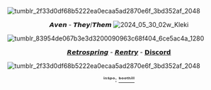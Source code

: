 ![tumblr_2f33d0df68b5222ea0ecaa5ad2870e6f_3bd352af_2048](https://github.com/bl-die/bl-die/assets/171211475/614874c4-b05d-4db5-8c6d-3987c8a8a568)<p align="center"> 𝘼𝙫𝙚𝙣 - 𝙏𝙝𝙚𝙮/𝙏𝙝𝙚𝙢 ![2024_05_30_02w_Kleki](https://github.com/bl-die/bl-die/assets/171211475/825c9c71-f8f5-4d23-b875-9da59f54d8f9)  </p>
![tumblr_83954de067b3e3d3200090963c68f404_6ce5ac4a_1280](https://github.com/bl-die/bl-die/assets/171211475/38472335-fa26-45a8-a3a5-06294c7fa3ec) <p align="center"> [𝙍𝙚𝙩𝙧𝙤𝙨𝙥𝙧𝙞𝙣𝙜](https://retrospring.net/@blad_e) - [𝙍𝙚𝙣𝙩𝙧𝙮](https://rentry.co/bl_die) - [𝗗𝗶𝘀𝗰𝗼𝗿𝗱](https://discordid.netlify.app/?id=735783571633209426) </p> ![tumblr_2f33d0df68b5222ea0ecaa5ad2870e6f_3bd352af_2048](https://github.com/bl-die/bl-die/assets/171211475/614874c4-b05d-4db5-8c6d-3987c8a8a568) <p align="center"> ⁱⁿˢᵖᵒ: [ᵇᵒᵒᵗʰⁱˡˡ](https://github.com/B00THILL)
